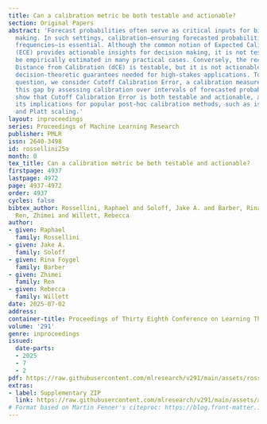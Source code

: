 ```yaml
---
title: Can a calibration metric be both testable and actionable?
section: Original Papers
abstract: 'Forecast probabilities often serve as critical inputs for binary decision
  making. In such settings, calibration—ensuring forecasted probabilities match empirical
  frequencies—is essential. Although the common notion of Expected Calibration Error
  (ECE) provides actionable insights for decision making, it is not testable: it cannot
  be empirically estimated in many practical cases. Conversely, the recently proposed
  Distance from Calibration (dCE) is testable, but it is not actionable since it lacks
  decision-theoretic guarantees needed for high-stakes applications. To resolve this
  question, we consider Cutoff Calibration Error, a calibration measure that bridges
  this gap by assessing calibration over intervals of forecasted probabilities. We
  show that Cutoff Calibration Error is both testable and actionable, and we examine
  its implications for popular post-hoc calibration methods, such as isotonic regression
  and Platt scaling.'
layout: inproceedings
series: Proceedings of Machine Learning Research
publisher: PMLR
issn: 2640-3498
id: rossellini25a
month: 0
tex_title: Can a calibration metric be both testable and actionable?
firstpage: 4937
lastpage: 4972
page: 4937-4972
order: 4937
cycles: false
bibtex_author: Rossellini, Raphael and Soloff, Jake A. and Barber, Rina Foygel and
  Ren, Zhimei and Willett, Rebecca
author:
- given: Raphael
  family: Rossellini
- given: Jake A.
  family: Soloff
- given: Rina Foygel
  family: Barber
- given: Zhimei
  family: Ren
- given: Rebecca
  family: Willett
date: 2025-07-02
address:
container-title: Proceedings of Thirty Eighth Conference on Learning Theory
volume: '291'
genre: inproceedings
issued:
  date-parts:
  - 2025
  - 7
  - 2
pdf: https://raw.githubusercontent.com/mlresearch/v291/main/assets/rossellini25a/rossellini25a.pdf
extras:
- label: Supplementary ZIP
  link: https://raw.githubusercontent.com/mlresearch/v291/main/assets/assets/rossellini25a/rossellini25a-supp.zip
# Format based on Martin Fenner's citeproc: https://blog.front-matter.io/posts/citeproc-yaml-for-bibliographies/
---
```

